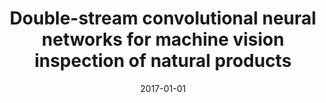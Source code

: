 ---
# Documentation: https://wowchemy.com/docs/managing-content/

title: Double-stream convolutional neural networks for machine vision inspection of
  natural products
subtitle: ''
summary: ''
authors:
- Przemysław Dolata
- Mariusz Mrzygłód
- Jacek Reiner
tags: []
categories: []
date: '2017-01-01'
lastmod: 2022-10-07T05:08:17Z
featured: false
draft: false

# Featured image
# To use, add an image named `featured.jpg/png` to your page's folder.
# Focal points: Smart, Center, TopLeft, Top, TopRight, Left, Right, BottomLeft, Bottom, BottomRight.
image:
  caption: ''
  focal_point: ''
  preview_only: false

# Projects (optional).
#   Associate this post with one or more of your projects.
#   Simply enter your project's folder or file name without extension.
#   E.g. `projects = ["internal-project"]` references `content/project/deep-learning/index.md`.
#   Otherwise, set `projects = []`.
projects: []
publishDate: '2022-10-07T05:08:16.319373Z'
publication_types:
- '2'
abstract: ''
publication: '*Applied Artificial Intelligence*'
doi: 10.1080/08839514.2018.1428491
links:
- name: URL
  url: http://www.tandfonline.com/doi/full/10.1080/08839514.2018.1428491
---